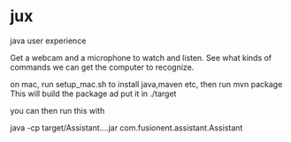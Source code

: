# jux
java user experience

Get a webcam and a microphone to watch and listen. See what kinds of commands we can get the computer to recognize.

on mac, run setup_mac.sh to install java,maven etc, then run 
mvn package
This will build the package ad put it in ./target

you can then run this with 

java -cp target/Assistant....jar  com.fusionent.assistant.Assistant


